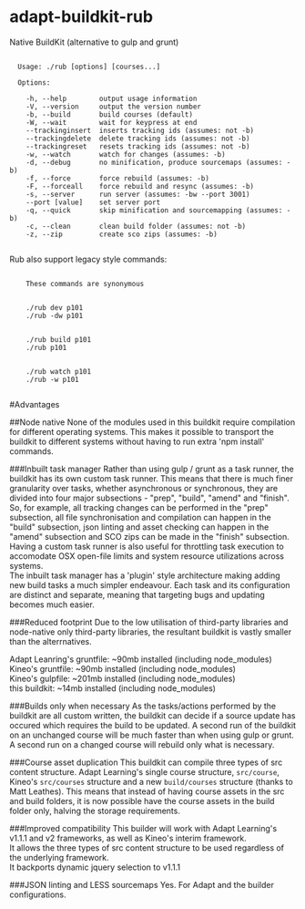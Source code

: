 # adapt-buildkit-rub
Native BuildKit (alternative to gulp and grunt)

```

  Usage: ./rub [options] [courses...]

  Options:

    -h, --help        output usage information
    -V, --version     output the version number
    -b, --build       build courses (default)
    -W, --wait        wait for keypress at end
    --trackinginsert  inserts tracking ids (assumes: not -b)
    --trackingdelete  delete tracking ids (assumes: not -b)
    --trackingreset   resets tracking ids (assumes: not -b)
    -w, --watch       watch for changes (assumes: -b)
    -d, --debug       no minification, produce sourcemaps (assumes: -b)
    -f, --force       force rebuild (assumes: -b)
    -F, --forceall    force rebuild and resync (assumes: -b)
    -s, --server      run server (assumes: -bw --port 3001)
    --port [value]    set server port
    -q, --quick       skip minification and sourcemapping (assumes: -b)
    -c, --clean       clean build folder (assumes: not -b)
    -z, --zip         create sco zips (assumes: -b)


```

Rub also support legacy style commands:

```

    These commands are synonymous

    
    ./rub dev p101
    ./rub -dw p101


    ./rub build p101
    ./rub p101


    ./rub watch p101
    ./rub -w p101


```

#Advantages

##Node native
None of the modules used in this buildkit require compilation for different operating systems. This makes it possible to transport the buildkit to different systems without having to run extra 'npm install' commands.

###Inbuilt task manager
Rather than using gulp / grunt as a task runner, the buildkit has its own custom task runner. This means that there is much finer granularity over tasks, whether asynchronous or synchronous, they are divided into four major subsections - "prep", "build", "amend" and "finish". So, for example, all tracking changes can be performed in the "prep" subsection, all file synchronisation and compilation can happen in the "build" subsection, json linting and asset checking can happen in the "amend" subsection and SCO zips can be made in the "finish" subsection.  
Having a custom task runner is also useful for throttling task execution to accomodate OSX open-file limits and system resource utilizations across systems.  
The inbuilt task manager has a 'plugin' style architecture making adding new build tasks a much simpler endeavour. Each task and its configuration are distinct and separate, meaning that targeting bugs and updating becomes much easier.

###Reduced footprint
Due to the low utilisation of third-party libraries and node-native only third-party libraries, the resultant buildkit is vastly smaller than the alterrnatives.

Adapt Leanring's gruntfile: ~90mb installed (including node_modules)  
Kineo's gruntfile: ~90mb installed (including node_modules)  
Kineo's gulpfile: ~201mb installed (including node_modules)  
this buildkit: ~14mb installed (including node_modules)  

###Builds only when necessary
As the tasks/actions performed by the buildkit are all custom written, the buildkit can decide if a source update has occured which requires the build to be updated. A second run of the buildkit on an unchanged course will be much faster than when using gulp or grunt. A second run on a changed course will rebuild only what is necessary.

###Course asset duplication
This buildkit can compile three types of src content structure. Adapt Learning's single course structure, ``src/course``, Kineo's ``src/courses`` structure and a new ``build/courses`` structure (thanks to Matt Leathes). This means that instead of having course assets in the src and build folders, it is now possible have the course assets in the build folder only, halving the storage requirements.

###Improved compatibility
This builder will work with Adapt Learning's v1.1.1 and v2 frameworks, as well as Kineo's interim framework.  
It allows the three types of src content structure to be used regardless of the underlying framework.  
It backports dynamic jquery selection to v1.1.1

###JSON linting and LESS sourcemaps
Yes.
For Adapt and the builder configurations.




